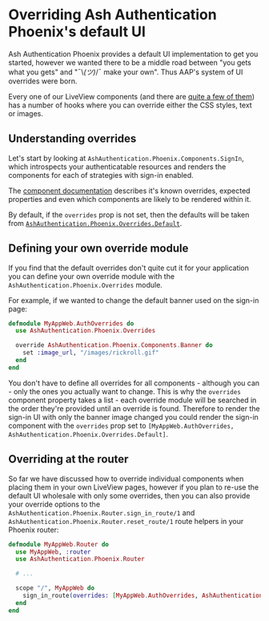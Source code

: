 # Overriding Ash Authentication Phoenix's default UI

Ash Authentication Phoenix provides a default UI implementation to get you started, however we wanted there to be a middle road between "you gets what you gets" and "¯\\_(ツ)_/¯ make your own". Thus AAP's system of UI overrides were born.

Every one of our LiveView components (and there are [quite a few of them](https://github.com/team-alembic/ash_authentication_phoenix/tree/main/lib/ash_authentication_phoenix/components)) has a number of hooks where you can override either the CSS styles, text or images.

## Understanding overrides

Let's start by looking at `AshAuthentication.Phoenix.Components.SignIn`, which introspects your authenticatable resources and renders the components for each of strategies with sign-in enabled.

The [component documentation](`AshAuthentication.Phoenix.Components.SignIn`) describes it's known overrides, expected properties and even which components are likely to be rendered within it.

By default, if the `overrides` prop is not set, then the defaults will be taken from [`AshAuthentication.Phoenix.Overrides.Default`](https://github.com/team-alembic/ash_authentication_phoenix/blob/main/lib/ash_authentication_phoenix/overrides/default.ex).

## Defining your own override module

If you find that the default overrides don't quite cut it for your application you can define your own override module with the `AshAuthentication.Phoenix.Overrides` module.

For example, if we wanted to change the default banner used on the sign-in page:

```elixir
defmodule MyAppWeb.AuthOverrides do
  use AshAuthentication.Phoenix.Overrides

  override AshAuthentication.Phoenix.Components.Banner do
    set :image_url, "/images/rickroll.gif"
  end
end
```

You don't have to define all overrides for all components - although you can - only the ones you actually want to change. This is why the `overrides` component property takes a list - each override module will be searched in the order they're provided until an override is found. Therefore to render the sign-in UI with only the banner image changed you could render the sign-in component with the `overrides` prop set to `[MyAppWeb.AuthOverrides, AshAuthentication.Phoenix.Overrides.Default]`.

## Overriding at the router

So far we have discussed how to override individual components when placing them in your own LiveView pages, however if you plan to re-use the default UI wholesale with only some overrides, then you can also provide your override options to the `AshAuthentication.Phoenix.Router.sign_in_route/1` and `AshAuthentication.Phoenix.Router.reset_route/1` route helpers in your Phoenix router:

```elixir
defmodule MyAppWeb.Router do
  use MyAppWeb, :router
  use AshAuthentication.Phoenix.Router

  # ...

  scope "/", MyAppWeb do
    sign_in_route(overrides: [MyAppWeb.AuthOverrides, AshAuthentication.Phoenix.Overrides.Default])
  end
end
```
